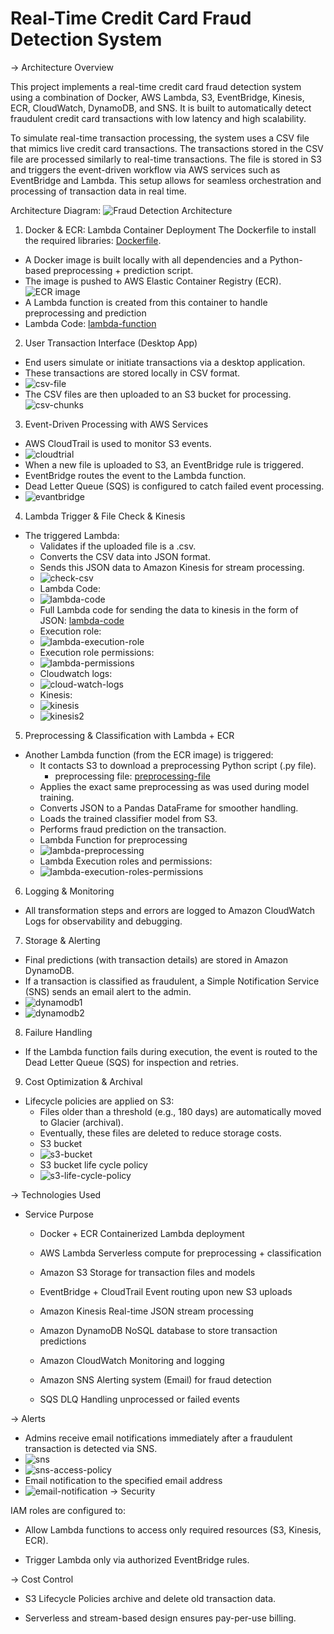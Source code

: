 # Real-Time Credit Card Fraud Detection System

-> Architecture Overview

This project implements a real-time credit card fraud detection system using a combination of Docker, AWS Lambda, S3, EventBridge, Kinesis, ECR, CloudWatch, DynamoDB, and SNS. It is built to automatically detect fraudulent credit card transactions with low latency and high scalability.

To simulate real-time transaction processing, the system uses a CSV file that mimics live credit card transactions. The transactions stored in the CSV file are processed similarly to real-time transactions. The file is stored in S3 and triggers the event-driven workflow via AWS services such as EventBridge and Lambda. This setup allows for seamless orchestration and processing of transaction data in real time.

Architecture Diagram: 
![Fraud Detection Architecture](https://github.com/Aishwarya1223/Real-time-credit-card-fraud-detection-system/raw/main/fraud-detection-system-aws-architecture.jpg)

1. Docker & ECR: Lambda Container Deployment
The Dockerfile to install the required libraries: [Dockerfile](https://github.com/Aishwarya1223/Real-time-credit-card-fraud-detection-system/blob/main/Dockerfile).
- A Docker image is built locally with all dependencies and a Python-based preprocessing + prediction script.
- The image is pushed to AWS Elastic Container Registry (ECR).
  ![ECR image](assets/Screenshots/amazon-ecr.jpg)
- A Lambda function is created from this container to handle preprocessing and prediction
- Lambda Code:
  [lambda-function](https://github.com/Aishwarya1223/Real-time-credit-card-fraud-detection-system/blob/main/lambda_function.py)
2. User Transaction Interface (Desktop App)

- End users simulate or initiate transactions via a desktop application.
- These transactions are stored locally in CSV format.
- ![csv-file](assets/Screenshots/Transactions-csvfile.png)
- The CSV files are then uploaded to an S3 bucket for processing.
  ![csv-chunks](assets/Screenshots/s3_csv_chunks.jpg)

3. Event-Driven Processing with AWS Services

- AWS CloudTrail is used to monitor S3 events.
- ![cloudtrial](assets/Screenshots/cloudtrial-pic.png)
- When a new file is uploaded to S3, an EventBridge rule is triggered.
- EventBridge routes the event to the Lambda function.
- Dead Letter Queue (SQS) is configured to catch failed event processing.
- ![evantbridge](assets/Screenshots/event_bridge1.png)

4. Lambda Trigger & File Check & Kinesis

- The triggered Lambda:
  - Validates if the uploaded file is a .csv.
  - Converts the CSV data into JSON format.
  - Sends this JSON data to Amazon Kinesis for stream processing.
  - ![check-csv](assets/Screenshots/check_csv_lambda.jpg)
  - Lambda Code:
  - ![lambda-code](assets/Screenshots/check_csv_lambda2.jpg)
  - Full Lambda code for sending the data to kinesis in the form of JSON: [lambda-code](lambda-to-send-data-to-kinesis.py)
  - Execution role:
  - ![lambda-execution-role](assets/Screenshots/check_csv_lambda3.jpg)
  - Execution role permissions:
  - ![lambda-permissions](assets/Screenshots/check_csv_lambda_roles4.png)
  - Cloudwatch logs:
  - ![cloud-watch-logs](assets/Screenshots/check_csv_lambda-cloudwatch-logs.jpg)
  - Kinesis:
  - ![kinesis](assets/Screenshots/kinesis_data_streams1.jpg)
  - ![kinesis2](assets/Screenshots/kinesis_data_streams2.jpg)
     
5. Preprocessing & Classification with Lambda + ECR

- Another Lambda function (from the ECR image) is triggered:
  - It contacts S3 to download a preprocessing Python script (.py file).
    - preprocessing file: [preprocessing-file](preprocessing_functions.py)
  - Applies the exact same preprocessing as was used during model training.
  - Converts JSON to a Pandas DataFrame for smoother handling.
  - Loads the trained classifier model from S3.
  - Performs fraud prediction on the transaction.
  - Lambda Function for preprocessing
  - ![lambda-preprocessing](assets/Screenshots/lambda-to-preprocess-data-and-store-prediction-in-dynamodb.jpg)
  - Lambda Execution roles and permissions:
  - ![lambda-execution-roles-permissions](assets/Screenshots/lambda-to-preprocess-data-and-store-prediction-in-dynamodb-execution-roles.png)

6. Logging & Monitoring

- All transformation steps and errors are logged to Amazon CloudWatch Logs for observability and debugging.

7. Storage & Alerting

- Final predictions (with transaction details) are stored in Amazon DynamoDB.
- If a transaction is classified as fraudulent, a Simple Notification Service (SNS) sends an email alert to the admin.
- ![dynamodb1](assets/Screenshots/dynamodb-fraud-detection-results1.jpg)
- ![dynamodb2](assets/Screenshots/dynamodb-fraud-detection-results2.jpg)

8. Failure Handling

- If the Lambda function fails during execution, the event is routed to the Dead Letter Queue (SQS) for inspection and retries.

9. Cost Optimization & Archival

- Lifecycle policies are applied on S3:
  - Files older than a threshold (e.g., 180 days) are automatically moved to Glacier (archival).
  - Eventually, these files are deleted to reduce storage costs.
  - S3 bucket
  - ![s3-bucket](assets/Screenshots/s3_bucket.jpg)
  - S3 bucket life cycle policy
  - ![s3-life-cycle-policy](assets/Screenshots/s3_bucket_s3_lifecycle_policy1.png)

-> Technologies Used

  * Service	Purpose
  
    * Docker + ECR	Containerized Lambda deployment
    
    * AWS Lambda	Serverless compute for preprocessing + classification
    
    * Amazon S3	Storage for transaction files and models
    
    * EventBridge + CloudTrail	Event routing upon new S3 uploads
    
    * Amazon Kinesis	Real-time JSON stream processing
    
    * Amazon DynamoDB	NoSQL database to store transaction predictions
    
    * Amazon CloudWatch	Monitoring and logging
    
    * Amazon SNS	Alerting system (Email) for fraud detection
    
    * SQS DLQ	Handling unprocessed or failed events

-> Alerts

  - Admins receive email notifications immediately after a fraudulent transaction is detected via SNS.
  - ![sns](assets/Screenshots/sns-to-send-email-notification1.jpg)
  - ![sns-access-policy](assets/Screenshots/sns-to-send-email-notification-access-policy2.jpg)
  - Email notification to the specified email address
  - ![email-notification](assets/Screenshots/email-notification-of-fraud-alert.jpg)
-> Security

  IAM roles are configured to:
  
  - Allow Lambda functions to access only required resources (S3, Kinesis, ECR).
    
  - Trigger Lambda only via authorized EventBridge rules.
  

-> Cost Control

- S3 Lifecycle Policies archive and delete old transaction data.

- Serverless and stream-based design ensures pay-per-use billing.
